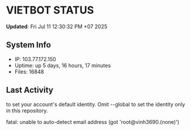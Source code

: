 # VIETBOT STATUS
**Updated**: Fri Jul 11 12:30:32 PM +07 2025

## System Info
- IP: 103.77.172.150
- Uptime: up 5 days, 16 hours, 17 minutes
- Files: 16848

## Last Activity

to set your account's default identity.
Omit --global to set the identity only in this repository.

fatal: unable to auto-detect email address (got 'root@vinh3690.(none)')
